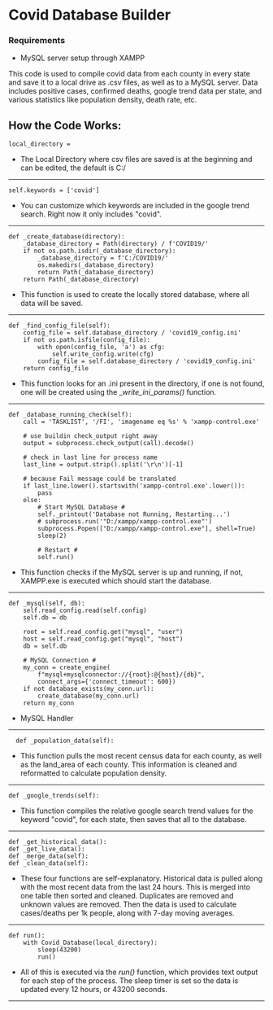 # Covid Database Builder

### Requirements
- MySQL server setup through XAMPP

This code is used to compile covid data from each county in every state and save it to a local drive as .csv files, as well as to a MySQL server. Data includes positive cases, confirmed deaths, google trend data per state, and various statistics like population density, death rate, etc. 

## How the Code Works:

```
local_directory = 
```
- The Local Directory where csv files are saved is at the beginning and can be edited, the default is C:/
------------------
```
self.keywords = ['covid']
```
- You can customize which keywords are included in the google trend search. Right now it only includes "covid". 
------------------
```
def _create_database(directory):
    _database_directory = Path(directory) / f'COVID19/'
    if not os.path.isdir(_database_directory):
        _database_directory = f'C:/COVID19/'
        os.makedirs(_database_directory)
        return Path(_database_directory)
    return Path(_database_directory)
```
- This function is used to create the locally stored database, where all data will be saved. 
------------------
```
def _find_config_file(self):
    config_file = self.database_directory / 'covid19_config.ini'
    if not os.path.isfile(config_file):
        with open(config_file, 'a') as cfg:
            self.write_config.write(cfg)
        config_file = self.database_directory / 'covid19_config.ini'
    return config_file
```
- This function looks for an .ini present in the directory, if one is not found, one will be created using the __write_ini_params()_ function. 
------------------
```
def _database_running_check(self):
    call = 'TASKLIST', '/FI', 'imagename eq %s' % 'xampp-control.exe'

    # use buildin check_output right away
    output = subprocess.check_output(call).decode()

    # check in last line for process name
    last_line = output.strip().split('\r\n')[-1]

    # because Fail message could be translated
    if last_line.lower().startswith('xampp-control.exe'.lower()):
        pass
    else:
        # Start MySQL Database #
        self._printout('Database not Running, Restarting...')
        # subprocess.run('"D:/xampp/xampp-control.exe"')
        subprocess.Popen(["D:/xampp/xampp-control.exe"], shell=True)
        sleep(2)

        # Restart #
        self.run()
```
- This function checks if the MySQL server is up and running, if not, XAMPP.exe is executed which should start the database. 
------------------
```
def _mysql(self, db):
    self.read_config.read(self.config)
    self.db = db

    root = self.read_config.get("mysql", "user")
    host = self.read_config.get("mysql", "host")
    db = self.db

    # MySQL Connection #
    my_conn = create_engine(
        f"mysql+mysqlconnector://{root}:@{host}/{db}",
        connect_args={'connect_timeout': 600})
    if not database_exists(my_conn.url):
        create_database(my_conn.url)
    return my_conn
```
- MySQL Handler
------------------
```
  def _population_data(self):
```
- This function pulls the most recent census data for each county, as well as the land_area of each county. This information is cleaned and reformatted to calculate population density. 
------------------
```
def _google_trends(self):
```
- This function compiles the relative google search trend values for the keyword "covid", for each state, then saves that all to the database. 
------------------
```
def _get_historical_data():
def _get_live_data():
def _merge_data(self):
def _clean_data(self):
```
- These four functions are self-explanatory. Historical data is pulled along with the most recent data from the last 24 hours. This is merged into one table then sorted and cleaned. Duplicates are removed and unknown values are removed. Then the data is used to calculate cases/deaths per 1k people, along with 7-day moving averages. 
------------------
```
def run():
    with Covid_Database(local_directory):
        sleep(43200)
        run()
```
- All of this is executed via the _run()_ function, which provides text output for each step of the process. The sleep timer is set so the data is updated every 12 hours, or 43200 seconds. 
------------------




